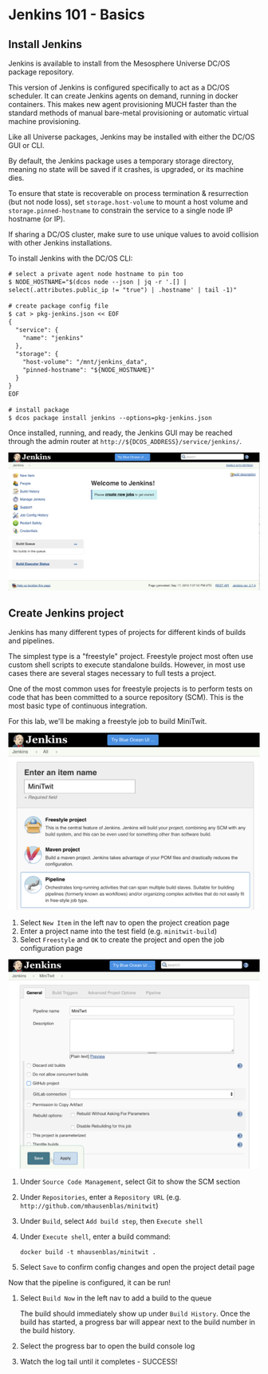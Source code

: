 # Jenkins 101 - Basics

## Install Jenkins

Jenkins is available to install from the Mesosphere Universe DC/OS package repository.

This version of Jenkins is configured specifically to act as a DC/OS scheduler. It can create Jenkins agents on demand, running in docker containers. This makes new agent provisioning MUCH faster than the standard methods of manual bare-metal provisioning or automatic virtual machine provisioning.

Like all Universe packages, Jenkins may be installed with either the DC/OS GUI or CLI.

By default, the Jenkins package uses a temporary storage directory, meaning no state will be saved if it crashes, is upgraded, or its machine dies.

To ensure that state is recoverable on process termination & resurrection (but not node loss), set `storage.host-volume` to mount a host volume and `storage.pinned-hostname` to constrain the service to a single node IP hostname (or IP).

If sharing a DC/OS cluster, make sure to use unique values to avoid collision with other Jenkins installations.

To install Jenkins with the DC/OS CLI:

```
# select a private agent node hostname to pin too
$ NODE_HOSTNAME="$(dcos node --json | jq -r '.[] | select(.attributes.public_ip != "true") | .hostname' | tail -1)"

# create package config file
$ cat > pkg-jenkins.json << EOF
{
  "service": {
    "name": "jenkins"
  },
  "storage": {
    "host-volume": "/mnt/jenkins_data",
    "pinned-hostname": "${NODE_HOSTNAME}"
  }
}
EOF

# install package
$ dcos package install jenkins --options=pkg-jenkins.json
```

Once installed, running, and ready, the Jenkins GUI may be reached through the admin router at `http://${DCOS_ADDRESS}/service/jenkins/`.

![Jenkins Dashboard](images/jenkins-fresh-install.png)

## Create Jenkins project

Jenkins has many different types of projects for different kinds of builds and pipelines.

The simplest type is a "freestyle" project.
Freestyle project most often use custom shell scripts to execute standalone builds.
However, in most use cases there are several stages necessary to full tests a project.

One of the most common uses for freestyle projects is to perform tests on code that has been committed to a source repository (SCM). This is the most basic type of continuous integration.

For this lab, we'll be making a freestyle job to build MiniTwit.

![Jenkins Project Creation](images/jenkins-project-create-pipeline.png)

1. Select `New Item` in the left nav to open the project creation page
1. Enter a project name into the test field (e.g. `minitwit-build`)
1. Select `Freestyle` and `OK` to create the project and open the job configuration page

![Jenkins Job Configuration](images/jenkins-job-config.png)

1. Under `Source Code Management`, select Git to show the SCM section
1. Under `Repositories`, enter a `Repository URL` (e.g. `http://github.com/mhausenblas/minitwit`)
1. Under `Build`, select `Add build step`, then `Execute shell`
1. Under `Execute shell`, enter a build command:

    ```
    docker build -t mhausenblas/minitwit .
    ```
1. Select `Save` to confirm config changes and open the project detail page

Now that the pipeline is configured, it can be run!

1. Select `Build Now` in the left nav to add a build to the queue

    The build should immediately show up under `Build History`.
    Once the build has started, a progress bar will appear next to the build number in the build history.
1. Select the progress bar to open the build console log
1. Watch the log tail until it completes - SUCCESS!

